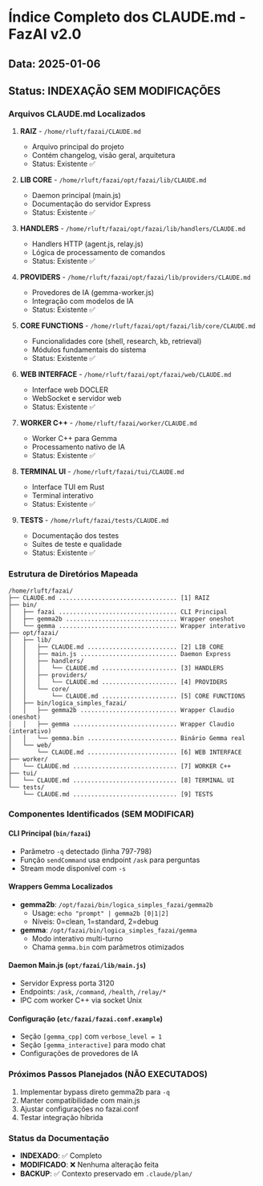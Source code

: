 # Índice Completo dos CLAUDE.md - FazAI v2.0

## Data: 2025-01-06
## Status: INDEXAÇÃO SEM MODIFICAÇÕES

### Arquivos CLAUDE.md Localizados

1. **RAIZ** - `/home/rluft/fazai/CLAUDE.md`
   - Arquivo principal do projeto
   - Contém changelog, visão geral, arquitetura
   - Status: Existente ✅

2. **LIB CORE** - `/home/rluft/fazai/opt/fazai/lib/CLAUDE.md`  
   - Daemon principal (main.js)
   - Documentação do servidor Express
   - Status: Existente ✅

3. **HANDLERS** - `/home/rluft/fazai/opt/fazai/lib/handlers/CLAUDE.md`
   - Handlers HTTP (agent.js, relay.js)
   - Lógica de processamento de comandos
   - Status: Existente ✅

4. **PROVIDERS** - `/home/rluft/fazai/opt/fazai/lib/providers/CLAUDE.md`
   - Provedores de IA (gemma-worker.js)
   - Integração com modelos de IA
   - Status: Existente ✅

5. **CORE FUNCTIONS** - `/home/rluft/fazai/opt/fazai/lib/core/CLAUDE.md`
   - Funcionalidades core (shell, research, kb, retrieval)
   - Módulos fundamentais do sistema
   - Status: Existente ✅

6. **WEB INTERFACE** - `/home/rluft/fazai/opt/fazai/web/CLAUDE.md`
   - Interface web DOCLER
   - WebSocket e servidor web
   - Status: Existente ✅

7. **WORKER C++** - `/home/rluft/fazai/worker/CLAUDE.md`
   - Worker C++ para Gemma
   - Processamento nativo de IA
   - Status: Existente ✅

8. **TERMINAL UI** - `/home/rluft/fazai/tui/CLAUDE.md`
   - Interface TUI em Rust
   - Terminal interativo
   - Status: Existente ✅

9. **TESTS** - `/home/rluft/fazai/tests/CLAUDE.md`
   - Documentação dos testes
   - Suítes de teste e qualidade
   - Status: Existente ✅

### Estrutura de Diretórios Mapeada

```
/home/rluft/fazai/
├── CLAUDE.md ................................. [1] RAIZ
├── bin/
│   ├── fazai ................................. CLI Principal
│   ├── gemma2b ............................... Wrapper oneshot  
│   └── gemma ................................. Wrapper interativo
├── opt/fazai/
│   ├── lib/
│   │   ├── CLAUDE.md ......................... [2] LIB CORE
│   │   ├── main.js ........................... Daemon Express
│   │   ├── handlers/
│   │   │   └── CLAUDE.md ..................... [3] HANDLERS
│   │   ├── providers/
│   │   │   └── CLAUDE.md ..................... [4] PROVIDERS  
│   │   └── core/
│   │       └── CLAUDE.md ..................... [5] CORE FUNCTIONS
│   ├── bin/logica_simples_fazai/
│   │   ├── gemma2b ........................... Wrapper Claudio (oneshot)
│   │   ├── gemma ............................. Wrapper Claudio (interativo)
│   │   └── gemma.bin ......................... Binário Gemma real
│   └── web/
│       └── CLAUDE.md ......................... [6] WEB INTERFACE
├── worker/
│   └── CLAUDE.md ............................. [7] WORKER C++
├── tui/
│   └── CLAUDE.md ............................. [8] TERMINAL UI
└── tests/
    └── CLAUDE.md ............................. [9] TESTS
```

### Componentes Identificados (SEM MODIFICAR)

#### CLI Principal (`bin/fazai`)
- Parâmetro `-q` detectado (linha 797-798)
- Função `sendCommand` usa endpoint `/ask` para perguntas
- Stream mode disponível com `-s`

#### Wrappers Gemma Localizados
- **gemma2b**: `/opt/fazai/bin/logica_simples_fazai/gemma2b` 
  - Usage: `echo "prompt" | gemma2b [0|1|2]`
  - Níveis: 0=clean, 1=standard, 2=debug
- **gemma**: `/opt/fazai/bin/logica_simples_fazai/gemma`
  - Modo interativo multi-turno
  - Chama `gemma.bin` com parâmetros otimizados

#### Daemon Main.js (`opt/fazai/lib/main.js`)
- Servidor Express porta 3120
- Endpoints: `/ask`, `/command`, `/health`, `/relay/*`
- IPC com worker C++ via socket Unix

#### Configuração (`etc/fazai/fazai.conf.example`)
- Seção `[gemma_cpp]` com `verbose_level = 1`
- Seção `[gemma_interactive]` para modo chat
- Configurações de provedores de IA

### Próximos Passos Planejados (NÃO EXECUTADOS)
1. Implementar bypass direto gemma2b para `-q`
2. Manter compatibilidade com main.js
3. Ajustar configurações no fazai.conf
4. Testar integração híbrida

### Status da Documentação
- **INDEXADO**: ✅ Completo
- **MODIFICADO**: ❌ Nenhuma alteração feita
- **BACKUP**: ✅ Contexto preservado em `.claude/plan/`